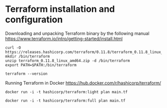 # Terraform installation and configuration

Downloading and unpacking Terraform binary by the following manual https://www.terraform.io/intro/getting-started/install.html

```
curl -O https://releases.hashicorp.com/terraform/0.11.8/terraform_0.11.8_linux_amd64.zip
mkdir /bin/terraform
unzip terraform_0.11.8_linux_amd64.zip -d /bin/terraform
export PATH=$PATH:/bin/terraform

terraform --version
```

Running Terraform in Docker
https://hub.docker.com/r/hashicorp/terraform/

```
docker run -i -t hashicorp/terraform:light plan main.tf

docker run -i -t hashicorp/terraform:full plan main.tf
```
